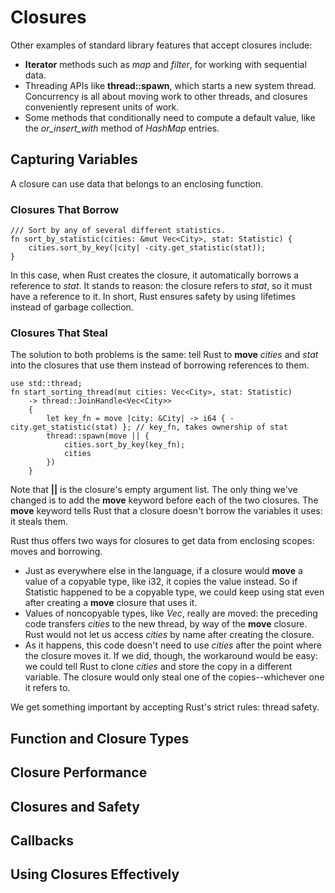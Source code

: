 # Closures

Other examples of standard library features that accept closures include:

- **Iterator** methods such as *map* and *filter*, for working with sequential data.
- Threading APIs like **thread::spawn**, which starts a new system thread. Concurrency is all about moving work to other threads, and closures conveniently represent units of work.
- Some methods that conditionally need to compute a default value, like the *or_insert_with* method of *HashMap* entries.

## Capturing Variables

A closure can use data that belongs to an enclosing function.

### Closures That Borrow

    /// Sort by any of several different statistics.
    fn sort_by_statistic(cities: &mut Vec<City>, stat: Statistic) {
        cities.sort_by_key(|city| -city.get_statistic(stat));
    }

In this case, when Rust creates the closure, it automatically borrows a reference to *stat*. It stands to reason: the closure refers to *stat*, so it must have a reference to it.
In short, Rust ensures safety by using lifetimes instead of garbage collection.

### Closures That Steal

The solution to both problems is the same: tell Rust to **move** *cities* and *stat* into the closures that use them instead of borrowing references to them.

    use std::thread;
    fn start_sorting_thread(mut cities: Vec<City>, stat: Statistic)
        -> thread::JoinHandle<Vec<City>>
        {
            let key_fn = move |city: &City| -> i64 { -city.get_statistic(stat) }; // key_fn, takes ownership of stat
            thread::spawn(move || {
                cities.sort_by_key(key_fn);
                cities
            })
        }

Note that **||** is the closure's empty argument list.
The only thing we've changed is to add the **move** keyword before each of the two closures. The **move** keyword tells Rust that a closure doesn't borrow the variables it uses: it steals them.

Rust thus offers two ways for closures to get data from enclosing scopes: moves and borrowing.
- Just as everywhere else in the language, if a closure would **move** a value of a copyable type, like i32, it copies the value instead. So if Statistic happened to be a copyable type, we could keep using stat even after creating a **move** closure that uses it.
- Values of noncopyable types, like *Vec<City>*, really are moved: the preceding code transfers *cities* to the new thread, by way of the **move** closure. Rust would not let us access *cities* by name after creating the closure.
- As it happens, this code doesn't need to use *cities* after the point where the closure moves it. If we did, though, the workaround would be easy: we could tell Rust to clone *cities* and store the copy in a different variable. The closure would only steal one of the copies--whichever one it refers to.

We get something important by accepting Rust's strict rules: thread safety.


## Function and Closure Types

## Closure Performance

## Closures and Safety

## Callbacks

## Using Closures Effectively


